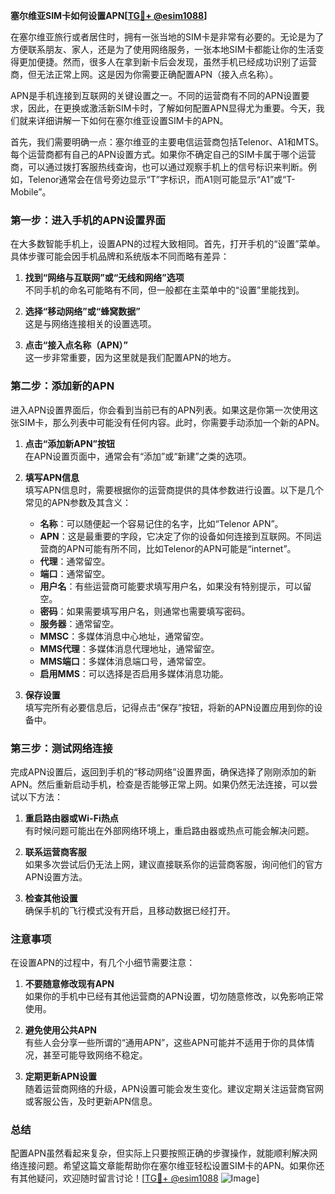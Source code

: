 **塞尔维亚SIM卡如何设置APN[[TG💪+ @esim1088](https://t.me/s/esim1088)]**

在塞尔维亚旅行或者居住时，拥有一张当地的SIM卡是非常有必要的。无论是为了方便联系朋友、家人，还是为了使用网络服务，一张本地SIM卡都能让你的生活变得更加便捷。然而，很多人在拿到新卡后会发现，虽然手机已经成功识别了运营商，但无法正常上网。这是因为你需要正确配置APN（接入点名称）。

APN是手机连接到互联网的关键设置之一。不同的运营商有不同的APN设置要求，因此，在更换或激活新SIM卡时，了解如何配置APN显得尤为重要。今天，我们就来详细讲解一下如何在塞尔维亚设置SIM卡的APN。

首先，我们需要明确一点：塞尔维亚的主要电信运营商包括Telenor、A1和MTS。每个运营商都有自己的APN设置方式。如果你不确定自己的SIM卡属于哪个运营商，可以通过拨打客服热线查询，也可以通过观察手机上的信号标识来判断。例如，Telenor通常会在信号旁边显示“T”字标识，而A1则可能显示“A1”或“T-Mobile”。

### 第一步：进入手机的APN设置界面

在大多数智能手机上，设置APN的过程大致相同。首先，打开手机的“设置”菜单。具体步骤可能会因手机品牌和系统版本不同而略有差异：

1. **找到“网络与互联网”或“无线和网络”选项**  
   不同手机的命名可能略有不同，但一般都在主菜单中的“设置”里能找到。

2. **选择“移动网络”或“蜂窝数据”**  
   这是与网络连接相关的设置选项。

3. **点击“接入点名称（APN）”**  
   这一步非常重要，因为这里就是我们配置APN的地方。

### 第二步：添加新的APN

进入APN设置界面后，你会看到当前已有的APN列表。如果这是你第一次使用这张SIM卡，那么列表中可能没有任何内容。此时，你需要手动添加一个新的APN。

1. **点击“添加新APN”按钮**  
   在APN设置页面中，通常会有“添加”或“新建”之类的选项。

2. **填写APN信息**  
   填写APN信息时，需要根据你的运营商提供的具体参数进行设置。以下是几个常见的APN参数及其含义：

   - **名称**：可以随便起一个容易记住的名字，比如“Telenor APN”。
   - **APN**：这是最重要的字段，它决定了你的设备如何连接到互联网。不同运营商的APN可能有所不同，比如Telenor的APN可能是“internet”。
   - **代理**：通常留空。
   - **端口**：通常留空。
   - **用户名**：有些运营商可能要求填写用户名，如果没有特别提示，可以留空。
   - **密码**：如果需要填写用户名，则通常也需要填写密码。
   - **服务器**：通常留空。
   - **MMSC**：多媒体消息中心地址，通常留空。
   - **MMS代理**：多媒体消息代理地址，通常留空。
   - **MMS端口**：多媒体消息端口号，通常留空。
   - **启用MMS**：可以选择是否启用多媒体消息功能。

3. **保存设置**  
   填写完所有必要信息后，记得点击“保存”按钮，将新的APN设置应用到你的设备中。

### 第三步：测试网络连接

完成APN设置后，返回到手机的“移动网络”设置界面，确保选择了刚刚添加的新APN。然后重新启动手机，检查是否能够正常上网。如果仍然无法连接，可以尝试以下方法：

1. **重启路由器或Wi-Fi热点**  
   有时候问题可能出在外部网络环境上，重启路由器或热点可能会解决问题。

2. **联系运营商客服**  
   如果多次尝试后仍无法上网，建议直接联系你的运营商客服，询问他们的官方APN设置方法。

3. **检查其他设置**  
   确保手机的飞行模式没有开启，且移动数据已经打开。

### 注意事项

在设置APN的过程中，有几个小细节需要注意：

1. **不要随意修改现有APN**  
   如果你的手机中已经有其他运营商的APN设置，切勿随意修改，以免影响正常使用。

2. **避免使用公共APN**  
   有些人会分享一些所谓的“通用APN”，这些APN可能并不适用于你的具体情况，甚至可能导致网络不稳定。

3. **定期更新APN设置**  
   随着运营商网络的升级，APN设置可能会发生变化。建议定期关注运营商官网或客服公告，及时更新APN信息。

### 总结

配置APN虽然看起来复杂，但实际上只要按照正确的步骤操作，就能顺利解决网络连接问题。希望这篇文章能帮助你在塞尔维亚轻松设置SIM卡的APN。如果你还有其他疑问，欢迎随时留言讨论！[[TG💪+ @esim1088](https://t.me/s/esim1088) ![Image](https://i.postimg.cc/4NQfJmqS/Snipaste-2025-05-13-00-14-12.png)]